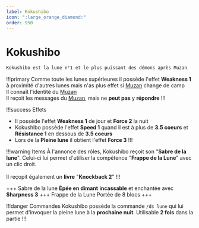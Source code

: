 ```yaml
---
label: Kokushibo 
icon: ":large_orange_diamond:"
order: 950
---
```


# Kokushibo

```txt
Kokushibo est la lune n°1 et le plus puissant des démons après Muzan
```

!!!primary 
Comme toute les lunes supérieures il possède l'effet **Weakness 1** à proximité d'autres lunes mais n'as plus effet si [Muzan](./muzan) change de camp <br>
Il connaît l'identité du [Muzan](./muzan) <br>
Il reçoit les messages du [Muzan](./muzan), mais ne **peut pas** y **répondre**
!!!

!!!success Effets
- Il possède l'effet **Weakness 1** de jour et **Force 2** la nuit
- Kokushibo possède l'effet **Speed 1** quand il est à plus de **3.5 coeurs** et **Résistance 1** en dessous de **3.5 coeurs**
- Lors de la **Pleine lune** il obtient l'effet **Force 3**
!!!

!!!warning Items
À l'annonce des rôles, Kokushibo reçoit son "**Sabre de la lune**". Celui-ci lui permet d'utiliser la compétence "**Frappe de la Lune**" avec un clic droit. <br>
<br>
Il reçopit également un **livre** "**Knockback 2**"
!!!

+++ Sabre de la lune
**Épée en dimant** **incassable** et enchantée avec **Sharpness 3**
+++ Frappe de la Lune
Portée de 8 blocs
+++

!!!danger Commandes
Kokushibo possède la commande ```/ds lune``` qui lui permet d'invoquer la pleine lune à la **prochaine nuit**. Utilisable **2 fois** dans la partie
!!!
